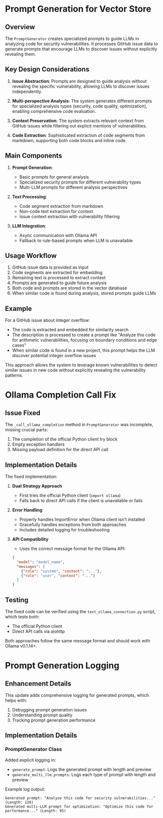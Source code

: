 # Prompt Generation for Vector Store

## Overview

The `PromptGenerator` creates specialized prompts to guide LLMs in analyzing code for security vulnerabilities. It processes GitHub issue data to generate prompts that encourage LLMs to discover issues without explicitly revealing them.

## Key Design Considerations

1. **Issue Abstraction**: Prompts are designed to guide analysis without revealing the specific vulnerability, allowing LLMs to discover issues independently.

2. **Multi-perspective Analysis**: The system generates different prompts for specialized analysis types (security, code quality, optimization), enabling comprehensive code evaluation.

3. **Context Preservation**: The system extracts relevant context from GitHub issues while filtering out explicit mentions of vulnerabilities.

4. **Code Extraction**: Sophisticated extraction of code segments from markdown, supporting both code blocks and inline code.

## Main Components

1. **Prompt Generation**:
   - Basic prompts for general analysis
   - Specialized security prompts for different vulnerability types
   - Multi-LLM prompts for different analysis perspectives

2. **Text Processing**:
   - Code segment extraction from markdown
   - Non-code text extraction for context
   - Issue context extraction with vulnerability filtering

3. **LLM Integration**:
   - Async communication with Ollama API
   - Fallback to rule-based prompts when LLM is unavailable

## Usage Workflow

1. GitHub issue data is provided as input
2. Code segments are extracted for embedding
3. Remaining text is processed to extract context
4. Prompts are generated to guide future analysis
5. Both code and prompts are stored in the vector database
6. When similar code is found during analysis, stored prompts guide LLMs

## Example

For a GitHub issue about integer overflow:
- The code is extracted and embedded for similarity search
- The description is processed to create a prompt like "Analyze this code for arithmetic vulnerabilities, focusing on boundary conditions and edge cases"
- When similar code is found in a new project, this prompt helps the LLM discover potential integer overflow issues

This approach allows the system to leverage known vulnerabilities to detect similar issues in new code without explicitly revealing the vulnerability patterns.

# Ollama Completion Call Fix

## Issue Fixed
The `_call_ollama_completion` method in `PromptGenerator` was incomplete, missing crucial parts:
1. The completion of the official Python client try block
2. Empty exception handlers
3. Missing payload definition for the direct API call

## Implementation Details
The fixed implementation:

1. **Dual Strategy Approach**
   - First tries the official Python client (`import ollama`)
   - Falls back to direct API calls if the client is unavailable or fails

2. **Error Handling**
   - Properly handles ImportError when Ollama client isn't installed
   - Gracefully handles exceptions from both approaches
   - Includes detailed logging for troubleshooting

3. **API Compatibility** 
   - Uses the correct message format for the Ollama API:
   ```json
   {
     "model": "model_name",
     "messages": [
       {"role": "system", "content": "..."},
       {"role": "user", "content": "..."}
     ]
   }
   ```

## Testing
The fixed code can be verified using the `test_ollama_connection.py` script, which tests both:
- The official Python client
- Direct API calls via aiohttp

Both approaches follow the same message format and should work with Ollama v0.1.14+.

# Prompt Generation Logging

## Enhancement Details

This update adds comprehensive logging for generated prompts, which helps with:
1. Debugging prompt generation issues
2. Understanding prompt quality
3. Tracking prompt generation performance

## Implementation Details

### PromptGenerator Class

Added explicit logging in:
- `generate_prompt`: Logs the generated prompt with length and preview
- `generate_multi_llm_prompts`: Logs each type of prompt with length and preview

Example log output:
```
Generated prompt: "Analyze this code for security vulnerabilities..." (Length: 120)
Generated multi-LLM prompt for optimization: "Optimize this code for performance..." (Length: 95)
```